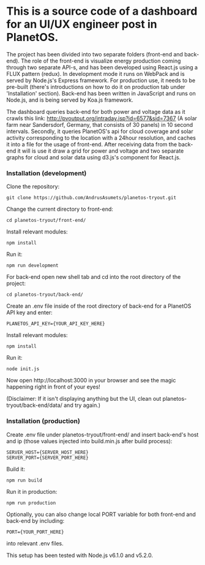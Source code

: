 # This is a source code of a dashboard for an UI/UX engineer post in PlanetOS. 

The project has been divided into two separate folders (front-end and back-end). The role of the front-end is visualize energy production coming through two separate API-s, and has been developed using React.js using a FLUX pattern (redux). In development mode it runs on WebPack and is served by Node.js's Express framework. For production use, it needs to be pre-built (there's introductions on how to do it on production tab under 'Installation' section). Back-end has been written in JavaScript and runs on Node.js, and is being served by Koa.js framework. 

The dashboard queries back-end for both power and voltage data as it crawls this link: http://pvoutput.org/intraday.jsp?id=6577&sid=7367 (A solar farm near Sandersdorf, Germany, that consists of 30 panels) in 10 second intervals. Secondly, it queries PlanetOS's api for cloud coverage and solar activity corresponding to the location with a 24hour resolution, and caches it into a file for the usage of front-end. After receiving data from the back-end it will is use it draw a grid for power and voltage and two separate graphs for cloud and solar data using d3.js's component for React.js. 


### Installation (development) 
Clone the repository: 
```
git clone https://github.com/AndrusAsumets/planetos-tryout.git 
```

Change the current directory to front-end: 
```
cd planetos-tryout/front-end/ 
```

Install relevant modules: 
```
npm install 
```

Run it: 
```
npm run development 
```

For back-end open new shell tab and cd into the root directory of the project: 
```
cd planetos-tryout/back-end/ 
```

Create an .env file inside of the root directory of back-end for a PlanetOS API key and enter:
```
PLANETOS_API_KEY={YOUR_API_KEY_HERE}  
```

Install relevant modules: 
```
npm install 
```

Run it: 
```
node init.js 
```

Now open http://localhost:3000 in your browser and see the magic happening right in front of your eyes! 

(Disclaimer: If it isn't displaying anything but the UI, clean out planetos-tryout/back-end/data/ and try again.) 

### Installation (production) 

Create .env file under planetos-tryout/front-end/ and insert back-end's host and ip (those values injected into build.min.js after build process):  
```
SERVER_HOST={SERVER_HOST_HERE}  
SERVER_PORT={SERVER_PORT_HERE}  
```

Build it: 
```
npm run build 
```

Run it in production: 
```
npm run production 
```

Optionally, you can also change local PORT variable for both front-end and back-end by including: 
```
PORT={YOUR_PORT_HERE}  
```
into relevant .env files.  

This setup has been tested with Node.js v6.1.0 and v5.2.0. 
